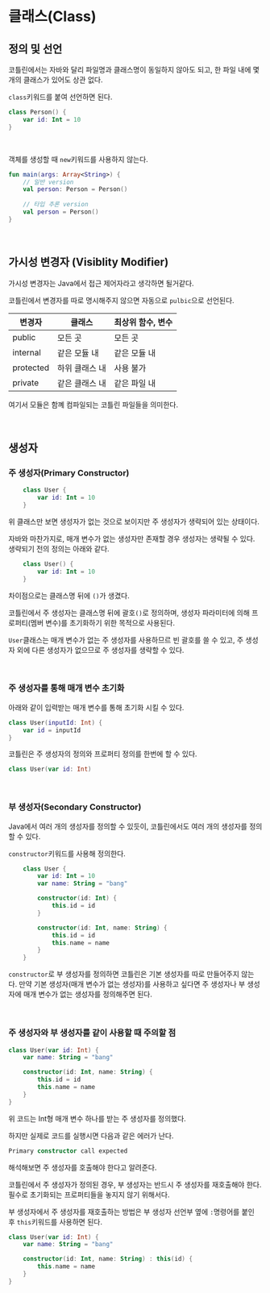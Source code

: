 # 클래스(Class)

## 정의 및 선언

코틀린에서는 자바와 달리 파일명과 클래스명이 동일하지 않아도 되고, 한 파일 내에 몇 개의 클래스가 있어도 상관 없다.

`class`키워드를 붙여 선언하면 된다.

~~~kotlin
class Person() {
    var id: Int = 10
}
~~~

</br >

객체를 생성할 때 `new`키워드를 사용하지 않는다.

~~~kotlin
fun main(args: Array<String>) {
    // 일반 version
    val person: Person = Person()
  
    // 타입 추론 version
    val person = Person()
}
~~~

</br >

## 가시성 변경자 (Visiblity Modifier)

가시성 변경자는 Java에서 접근 제어자라고 생각하면 될거같다.

코틀린에서 변경자를 따로 명시해주지 않으면 자동으로 `pulbic`으로 선언된다.

| 변경자    | 클래스         | 최상위 함수, 변수 |
| --------- | -------------- | ----------------- |
| public    | 모든 곳        | 모든 곳           |
| internal  | 같은 모듈 내   | 같은 모듈 내      |
| protected | 하위 클래스 내 | 사용 불가         |
| private   | 같은 클래스 내 | 같은 파일 내      |

여기서 모듈은 함꼐 컴파일되는 코틀린 파일들을 의미한다.

</br >

## 생성자

### 주 생성자(Primary Constructor)

~~~kotlin
    class User {
        var id: Int = 10
    }
~~~

위 클래스만 보면 생성자가 없는 것으로 보이지만 주 생성자가 생략되어 있는 상태이다.

자바와 마찬가지로, 매개 변수가 없는 생성자만 존재할 경우 생성자는 생략될 수 있다. 생략되기 전의 정의는 아래와 같다.

~~~kotlin
    class User() {
        var id: Int = 10
    }
~~~

차이점으로는 클래스명 뒤에 `()`가 생겼다.

코틀린에서 주 생성자는 클래스명 뒤에 괄호`()`로 정의하며, 생성자 파라미터에 의해 프로퍼티(멤버 변수)를 초기화하기 위한 목적으로 사용된다.

`User`클래스는 매개 변수가 없는 주 생성자를 사용하므르 빈 괄호를 쓸 수 있고, 주 생성자 외에 다른 생성자가 없으므로 주 생성자를 생략할 수 있다.

</br >

### 주 생성자를 통해 매개 변수 초기화

아래와 같이 입력받는 매개 변수를 통해 초기화 시킬 수 있다.

```kotlin
class User(inputId: Int) {
    var id = inputId
}
```

코틀린은 주 생성자의 정의와 프로퍼티 정의를 한번에 할 수 있다.

~~~kotlin
class User(var id: Int)
~~~

</br >

### 부 생성자(Secondary Constructor)

Java에서 여러 개의 생성자를 정의할 수 있듯이, 코틀린에서도 여러 개의 생성자를 정의할 수 있다.

`constructor`키워드를 사용해 정의한다.

~~~kotlin
    class User {
        var id: Int = 10
        var name: String = "bang"

        constructor(id: Int) {
            this.id = id
        }

        constructor(id: Int, name: String) {
            this.id = id
            this.name = name
        }
    }
~~~

`constructor`로 부 생성자를 정의하면 코틀린은 기본 생성자를 따로 만들어주지 않는다. 만약 기본 생성자(매개 변수가 없는 생성자)를 사용하고 싶다면 주 생성자나 부 생성자에 매개 변수가 없는 생성자를 정의해주면 된다.

</br >

### 주 생성자와 부 생성자를 같이 사용할 때 주의할 점

```kotlin
class User(var id: Int) {
    var name: String = "bang"

    constructor(id: Int, name: String) {
        this.id = id
        this.name = name
    }
}
```

위 코드는 Int형 매개 변수 하나를 받는 주 생성자를 정의했다.

하지만 실제로 코드를 실행시면 다음과 같은 에러가 난다.

~~~kotlin
Primary constructor call expected
~~~

해석해보면 주 생성자를 호출해야 한다고 알려준다.

코틀린에서 주 생성자가 정의된 경우, 부 생성자는 반드시 주 생성자를 재호출해야 한다. 필수로 초기화되는 프로퍼티들을 놓지지 않기 위해서다.

부 생성자에서 주 생성자를 재호출하는 방법은 부 생성자 선언부 옆에 `:`명령어를 붙인 후 `this`키워드를 사용하면 된다.

```kotlin
class User(var id: Int) {
    var name: String = "bang"

    constructor(id: Int, name: String) : this(id) {
        this.name = name
    }
}
```

